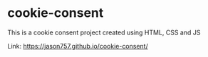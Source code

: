 # cookie-consent
This is a cookie consent project created using HTML, CSS and JS

Link:  https://jason757.github.io/cookie-consent/
